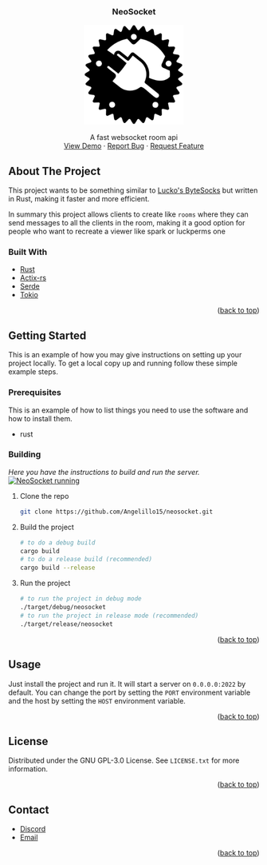 <br />
<div align="center" id="readme-top">
<h3 align="center">NeoSocket</h3>
  <img src="/.github/neosocket.svg" width="200px" alt="NeoSocket logo"/>
  <p align="center">
    A fast websocket room api
    <br />
    <a href="https://neosocket.angelillo15.es" target="_blank">View Demo</a>
    ·
    <a href="https://github.com/Angelillo15/neosocket/issues/new?labels=bug&template=bug-report.md">Report Bug</a>
    ·
    <a href="https://github.com/Angelillo15/neosocket/issues/new?labels=enhancement&template=feature-request.md">Request Feature</a>
  </p>
</div>

## About The Project
This project wants to be something similar to [Lucko's ByteSocks](https://github.com/lucko/bytesocks) but written in 
Rust, making it faster and more efficient.

In summary this project allows clients to create like `rooms` where they can send messages to all the clients in the room, making it a good option for people who want to recreate a viewer like spark or luckperms one 
### Built With

* [Rust](https://www.rust-lang.org/)
* [Actix-rs](https://actix.rs/)
* [Serde](https://serde.rs/)
* [Tokio](https://tokio.rs/)

<p align="right">(<a href="#readme-top">back to top</a>)</p>

<!-- GETTING STARTED -->

## Getting Started

This is an example of how you may give instructions on setting up your project locally.
To get a local copy up and running follow these simple example steps.

### Prerequisites

This is an example of how to list things you need to use the software and how to install them.

* rust

### Building

_Here you have the instructions to build and run the server._
[![NeoSocket running](https://i.imgur.com/TwxTl6j.gif)](https://example.com)

1. Clone the repo
   ```sh
   git clone https://github.com/Angelillo15/neosocket.git
   ```
2. Build the project
   ```sh
   # to do a debug build
   cargo build
   # to do a release build (recommended)
   cargo build --release
   ```
3. Run the project
   ```sh
   # to run the project in debug mode
   ./target/debug/neosocket
   # to run the project in release mode (recommended)
   ./target/release/neosocket
   ```

<p align="right">(<a href="#readme-top">back to top</a>)</p>

## Usage

Just install the project and run it. It will start a server on `0.0.0.0:2022` by default. You can change the port by
setting the `PORT` environment variable and the host by setting the `HOST` environment variable.
<!-- ROADMAP -->

<p align="right">(<a href="#readme-top">back to top</a>)</p>
<!-- LICENSE -->

## License

Distributed under the GNU GPL-3.0 License. See `LICENSE.txt` for more information.

<p align="right">(<a href="#readme-top">back to top</a>)</p>

## Contact
* [Discord](https://discord.nookure.com)
* [Email](mailto:contact@angelillo15.es)

<p align="right">(<a href="#readme-top">back to top</a>)</p>